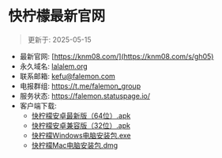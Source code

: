 # 快柠檬最新官网
> 更新于: 2025-05-15

- 最新官网: [https://knm08.com/](https://knm08.com/s/gh05)
- 永久域名: [lalalem.org](https://lalalem.org/s/gh09)
- 联系邮箱: kefu@falemon.com
- 电报群组: <https://t.me/falemon_group>
- 服务状态: <https://falemon.statuspage.io/>
- 客户端下载: 
	- [快柠檬安卓最新版（64位）.apk](https://raw.githubusercontent.com/Faalemon/website/refs/heads/main/快柠檬安卓（64位）-1.09.0147.apk)
	- [快柠檬安卓兼容版（32位）.apk](https://raw.githubusercontent.com/Faalemon/website/refs/heads/main/快柠檬安卓（32位）-1.09.0147.apk)
	- [快柠檬Windows电脑安装包.exe](https://raw.githubusercontent.com/Faalemon/website/refs/heads/main/快柠檬Windows电脑安装包-1.10.1031.exe)
	- [快柠檬Mac电脑安装包.dmg](https://raw.githubusercontent.com/Faalemon/website/refs/heads/main/快柠檬Mac电脑安装包.dmg)
